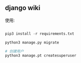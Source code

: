 ## django wiki

使用:

```python

pip3 install -r requirements.txt

python3 manage.py migrate

# 创建用户
python3 manage.pt createsuperuser 

```